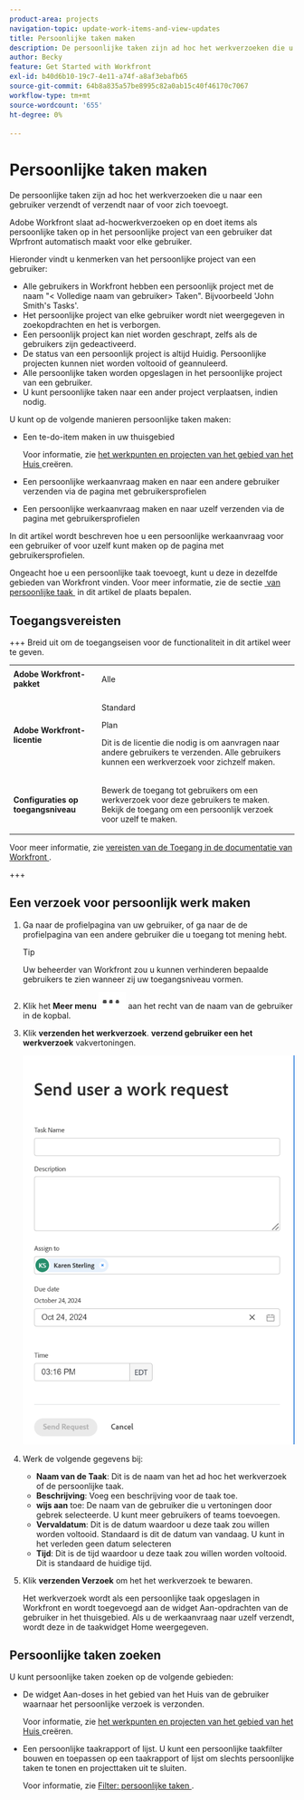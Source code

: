 ```yaml
---
product-area: projects
navigation-topic: update-work-items-and-view-updates
title: Persoonlijke taken maken
description: De persoonlijke taken zijn ad hoc het werkverzoeken die u naar een gebruiker, naar zich, of naar-doet punten verzendt die u voor zich in uw gebied van het Huis creeert. Workfront slaat ad-hocverzoeken op en doet items als persoonlijke taken.
author: Becky
feature: Get Started with Workfront
exl-id: b40d6b10-19c7-4e11-a74f-a8af3ebafb65
source-git-commit: 64b8a835a57be8995c82a0ab15c40f46170c7067
workflow-type: tm+mt
source-wordcount: '655'
ht-degree: 0%

---
```


# Persoonlijke taken maken

<!--Audited: 10/2024-->

De persoonlijke taken zijn ad hoc het werkverzoeken die u naar een gebruiker verzendt of verzendt naar of voor zich toevoegt.

Adobe Workfront slaat ad-hocwerkverzoeken op en doet items als persoonlijke taken op in het persoonlijke project van een gebruiker dat Wprfront automatisch maakt voor elke gebruiker.

Hieronder vindt u kenmerken van het persoonlijke project van een gebruiker:

* Alle gebruikers in Workfront hebben een persoonlijk project met de naam &quot;&lt; Volledige naam van gebruiker> Taken&quot;. Bijvoorbeeld &#39;John Smith&#39;s Tasks&#39;.
* Het persoonlijke project van elke gebruiker wordt niet weergegeven in zoekopdrachten en het is verborgen.
* Een persoonlijk project kan niet worden geschrapt, zelfs als de gebruikers zijn gedeactiveerd.
* De status van een persoonlijk project is altijd Huidig. Persoonlijke projecten kunnen niet worden voltooid of geannuleerd.
* Alle persoonlijke taken worden opgeslagen in het persoonlijke project van een gebruiker.
* U kunt persoonlijke taken naar een ander project verplaatsen, indien nodig.

U kunt op de volgende manieren persoonlijke taken maken:

* Een te-do-item maken in uw thuisgebied

  Voor informatie, zie [&#x200B; het werkpunten en projecten van het gebied van het Huis &#x200B;](/help/quicksilver/workfront-basics/using-home/using-the-home-area/create-work-items-in-home.md) creëren.

* Een persoonlijke werkaanvraag maken en naar een andere gebruiker verzenden via de pagina met gebruikersprofielen
* Een persoonlijke werkaanvraag maken en naar uzelf verzenden via de pagina met gebruikersprofielen

In dit artikel wordt beschreven hoe u een persoonlijke werkaanvraag voor een gebruiker of voor uzelf kunt maken op de pagina met gebruikersprofielen.

Ongeacht hoe u een persoonlijke taak toevoegt, kunt u deze in dezelfde gebieden van Workfront vinden. Voor meer informatie, zie de sectie [&#x200B; van persoonlijke taak &#x200B;](#locate-personal-tasks) in dit artikel de plaats bepalen.

## Toegangsvereisten

+++ Breid uit om de toegangseisen voor de functionaliteit in dit artikel weer te geven.

<table style="table-layout:auto"> 
 <col> 
 </col> 
 <col> 
 </col> 
 <tbody> 
  <tr> 
   <td role="rowheader"><strong>Adobe Workfront-pakket</strong></td> 
   <td> <p>Alle</p> </td> 
  </tr> 
  <tr> 
   <td role="rowheader"><strong>Adobe Workfront-licentie</strong></td> 
   <td> 
   <p>Standard<p>
   <p>Plan</p>
   <p>Dit is de licentie die nodig is om aanvragen naar andere gebruikers te verzenden. Alle gebruikers kunnen een werkverzoek voor zichzelf maken.</p> 
    </td> 
  </tr> 
  <tr> 
   <td role="rowheader"><strong>Configuraties op toegangsniveau</strong></td> 
   <td> <p>Bewerk de toegang tot gebruikers om een werkverzoek voor deze gebruikers te maken. Bekijk de toegang om een persoonlijk verzoek voor uzelf te maken. </p>
   </td> 
  </tr>

</tbody> 
</table>

Voor meer informatie, zie [&#x200B; vereisten van de Toegang in de documentatie van Workfront &#x200B;](/help/quicksilver/administration-and-setup/add-users/access-levels-and-object-permissions/access-level-requirements-in-documentation.md).

+++

<!--Old:
<table style="table-layout:auto"> 
 <col> 
 </col> 
 <col> 
 </col> 
 <tbody> 
  <tr> 
   <td role="rowheader"><strong>Adobe Workfront plan</strong></td> 
   <td> <p>Any</p> </td> 
  </tr> 
  <tr> 
   <td role="rowheader"><strong>Adobe Workfront license*</strong></td> 
   <td> 
   <p>New: Standard to send requests to other users. All users can create a work request for themselves.</p> 
   <p>Current: Plan to send requests to other users. All users can create a work request for themselves.</p>
    </td> 
  </tr> 
  <tr> 
   <td role="rowheader"><strong>Access level configurations</strong></td> 
   <td> <p>Edit access to Users to create a work request for them. View access to create a personal work request for yourself. </p>
   </td> 
  </tr> 
 
 </tbody> 
</table>-->


## Een verzoek voor persoonlijk werk maken

1. Ga naar de profielpagina van uw gebruiker, of ga naar de de profielpagina van een andere gebruiker die u toegang tot mening hebt.

   >[!TIP]
   >
   >Uw beheerder van Workfront zou u kunnen verhinderen bepaalde gebruikers te zien wanneer zij uw toegangsniveau vormen.

1. Klik het **Meer menu** ![](assets/more-menu.png) aan het recht van de naam van de gebruiker in de kopbal.
1. Klik **verzenden het werkverzoek**.
**verzend gebruiker een het werkverzoek** vakvertoningen.

   ![](assets/personal-task-box.png)
1. Werk de volgende gegevens bij:

   * **Naam van de Taak**: Dit is de naam van het ad hoc het werkverzoek of de persoonlijke taak.
   * **Beschrijving**: Voeg een beschrijving voor de taak toe.
   * **wijs aan** toe: De naam van de gebruiker die u vertoningen door gebrek selecteerde. U kunt meer gebruikers of teams toevoegen.
   * **Vervaldatum**: Dit is de datum waardoor u deze taak zou willen worden voltooid. Standaard is dit de datum van vandaag. U kunt in het verleden geen datum selecteren
   * **Tijd**: Dit is de tijd waardoor u deze taak zou willen worden voltooid. Dit is standaard de huidige tijd.

1. Klik **verzenden Verzoek** om het het werkverzoek te bewaren.

   Het werkverzoek wordt als een persoonlijke taak opgeslagen in Workfront en wordt toegevoegd aan de widget Aan-opdrachten van de gebruiker in het thuisgebied. Als u de werkaanvraag naar uzelf verzendt, wordt deze in de taakwidget Home weergegeven.


## Persoonlijke taken zoeken

U kunt persoonlijke taken zoeken op de volgende gebieden:

* De widget Aan-doses in het gebied van het Huis van de gebruiker waarnaar het persoonlijke verzoek is verzonden.

  Voor informatie, zie [&#x200B; het werkpunten en projecten van het gebied van het Huis &#x200B;](/help/quicksilver/workfront-basics/using-home/using-the-home-area/create-work-items-in-home.md) creëren.

* Een persoonlijke taakrapport of lijst. U kunt een persoonlijke taakfilter bouwen en toepassen op een taakrapport of lijst om slechts persoonlijke taken te tonen en projecttaken uit te sluiten.

  Voor informatie, zie [&#x200B; Filter: persoonlijke taken &#x200B;](/help/quicksilver/reports-and-dashboards/reports/custom-view-filter-grouping-samples/filter-personal-tasks.md).
